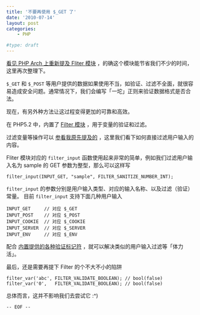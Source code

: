 ```yaml
---
title: '不要再使用 $_GET 了'
date: '2010-07-14'
layout: post
categories:
    - PHP

#type: draft
---
```


[看见 PHP Arch 上重新提及 Fliter 模块](http://www.phparch.com/2010/07/08/never-use-_get-again/) ，的确这个模块能节省我们不少的时间，这里再次整理下。

`$_GET` 和 `$_POST` 等用户提供的数据如果使用不当，如验证、过滤不全面，就很容易造成安全问题。通常情况下，我们会编写「一坨」正则来验证数据格式是否合法。

现在，有另外种方法让这过程变得更加的可靠和高效。

在 PHP5.2 中，内置了 [Filter 模块](http://www.php.net/manual/en/book.filter.php) ，用于变量的验证和过滤。

过滤变量等操作可以 [参看我原先提及的]({{site.urls}}/posts/3013/) ，这里我们看下如何直接过滤用户输入的内容。

Fliter 模块对应的 `filter_input` 函数使用起来非常的简单，例如我们过滤用户输入名为 sample 的 GET 参数为整型，那么可以这样写

    filter_input(INPUT_GET, "sample", FILTER_SANITIZE_NUMBER_INT);

`filter_input` 的参数分别是用户输入类型、对应的输入名称、以及过滤（验证）常量。
目前 `filter_input` 支持下面几种用户输入

```
INPUT_GET     // 对应 $_GET
INPUT_POST    // 对应 $_POST
INPUT_COOKIE  // 对应 $_COOKIE
INPUT_SERVER  // 对应 $_SERVER
INPUT_ENV     // 对应 $_ENV
```

配合 [内置提供的各种验证标记符](http://www.php.net/manual/en/filter.filters.php) ，就可以解决类似的用户输入过滤等「体力活」。

最后，还是需要再提下 Filter 的个不大不小的陷阱

```
filter_var('abc', FILTER_VALIDATE_BOOLEAN); // bool(false)
filter_var('0',   FILTER_VALIDATE_BOOLEAN); // bool(false)
```

总体而言，这并不影响我们去尝试它 :^)

`-- EOF --`

